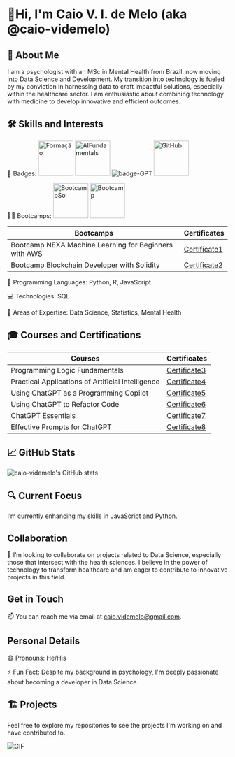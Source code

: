 # 👋Hi, I'm Caio V. I. de Melo (aka @caio-videmelo)

## 👨 About Me

I am a psychologist with an MSc in Mental Health from Brazil, now moving into Data Science and Development. My transition into technology is fueled by my conviction in harnessing data to craft impactful solutions, especially within the healthcare sector. I am enthusiastic about combining technology with medicine to develop innovative and efficient outcomes.

## 🛠️ Skills and Interests

🏅 Badges: <img src="https://github.com/user-attachments/assets/00633ebd-6553-47e4-ad04-9f770296887f" alt="Formação" width="80"/> <img src="https://github.com/user-attachments/assets/dcebc840-080e-4f14-975d-fca19b6c0276" alt="AIFundamentals" width="80"/> ![badge-GPT](https://github.com/user-attachments/assets/bd4b4a71-6a20-48e5-9649-f715eae614f3) <img src="https://github.com/user-attachments/assets/15b45cca-dee4-4ce7-b5cf-e88bdbf39960" alt="GitHub" width="80"/>

🏋️‍♂️ Bootcamps: <img src="https://github.com/user-attachments/assets/09dcc8ae-d818-44f1-b432-db4ef9169294" alt="BootcampSol" width="80"/>
<img src= "https://github.com/user-attachments/assets/9c2ee0db-d449-4abe-aae7-c46dd337ffe8" alt="Bootcamp" width="80"/>

| Bootcamps                                               | Certificates                                                          |
|---------------------------------------------------------|-----------------------------------------------------------------------|
| Bootcamp NEXA Machine Learning for Beginners with AWS   | [Certificate1](https://hermes.dio.me/certificates/M3T61YXK.pdf)       |
| Bootcamp Blockchain Developer with Solidity             | [Certificate2](https://hermes.dio.me/certificates/cover/YF2EL86C.jpg) |

📜 Programming Languages: Python, R, JavaScript.

💻 Technologies: SQL

📜 Areas of Expertise: Data Science, Statistics, Mental Health

## 🎓 Courses and Certifications

| Courses                                               | Certificates                                              |
|-------------------------------------------------------|-----------------------------------------------------------|
| Programming Logic Fundamentals                        | [Certificate3](https://hermes.dio.me/certificates/cover/IKZWS7UF.jpg) |
| Practical Applications of Artificial Intelligence     | [Certificate4](https://hermes.dio.me/certificates/cover/PSAOKYWW.jpg) |
| Using ChatGPT as a Programming Copilot                | [Certificate5](https://hermes.dio.me/certificates/cover/VTDQ3DSN.jpg) |
| Using ChatGPT to Refactor Code                        | [Certificate6](https://hermes.dio.me/certificates/cover/Q6UFDRJT.jpg) |
| ChatGPT Essentials                                    | [Certificate7](https://hermes.dio.me/certificates/cover/X7MNPJHM.jpg) |
| Effective Prompts for ChatGPT                         | [Certificate8](https://hermes.dio.me/certificates/cover/JR70LQWJ.jpg) |

## 📈 GitHub Stats

![caio-videmelo's GitHub stats](https://github-readme-stats.vercel.app/api?username=caio-videmelo&show_icons=true&theme=transparent)

## 🔍 Current Focus

I’m currently enhancing my skills in JavaScript and Python.

## Collaboration

💞️ I’m looking to collaborate on projects related to Data Science, especially those that intersect with the health sciences. I believe in the power of technology to transform healthcare and am eager to contribute to innovative projects in this field.

## Get in Touch

📫 You can reach me via email at caio.videmelo@gmail.com.

## Personal Details

😄 Pronouns: He/His

⚡ Fun Fact: Despite my background in psychology, I'm deeply passionate about becoming a developer in Data Science.

## 🏗️ Projects

Feel free to explore my repositories to see the projects I'm working on and have contributed to.

![GIF](https://github.com/user-attachments/assets/7f02b211-30ba-4b76-8255-3f2233303229)
